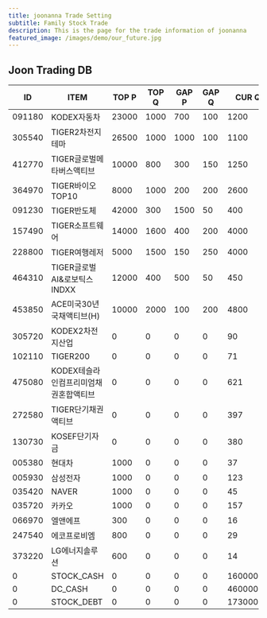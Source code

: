 ```yaml
---
title: joonanna Trade Setting
subtitle: Family Stock Trade
description: This is the page for the trade information of joonanna
featured_image: /images/demo/our_future.jpg
---
```


## Joon Trading DB

|ID|ITEM |TOP P|TOP Q|GAP P|GAP Q|CUR Q|
|--|-----|--|--|--|--|--|
|091180|KODEX자동차|23000|1000|700|100|1200|
|305540|TIGER2차전지테마|26500|1000|1000|100|1100|
|412770|TIGER글로벌메타버스액티브|10000|800|300|150|1250| 
|364970|TIGER바이오TOP10|8000|1000|200|200|2600|
|091230|TIGER반도체|42000|300|1500|50|400|
|157490|TIGER소프트웨어|14000|1600|400|200|4000|
|228800|TIGER여행레저|5000|1500|150|250|4000|
|464310|TIGER글로벌AI&로보틱스INDXX|12000|400|500|50|450|
|453850|ACE미국30년국채액티브(H)|10000|2000|100|200|4800|
|305720|KODEX2차전지산업|0|0|0|0|90|
|102110|TIGER200|0|0|0|0|71|
|475080|KODEX테슬라인컴프리미엄채권혼합액티브|0|0|0|0|621|
|272580|TIGER단기채권액티브|0|0|0|0|397|
|130730|KOSEF단기자금|0|0|0|0|380|
|005380|현대차|1000|0|0|0|37|
|005930|삼성전자|1000|0|0|0|123|
|035420|NAVER|1000|0|0|0|45|
|035720|카카오|1000|0|0|0|157|
|066970|엘앤에프|300|0|0|0|16|
|247540|에코프로비엠|800|0|0|0|29|
|373220|LG에너지솔루션|600|0|0|0|14|
|0|STOCK_CASH|0|0|0|0|1600000|
|0|DC_CASH|0|0|0|0|460000|
|0|STOCK_DEBT|0|0|0|0|17300000|
